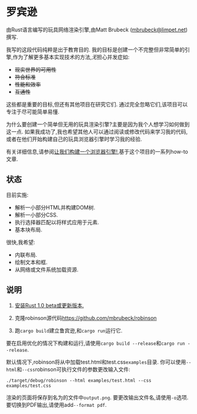 
# 罗宾逊

由Rust语言编写的玩具网络渲染引擎,由Matt Brubeck (mbrubeck@limpet.net) 撰写. 

我写的这段代码纯粹是出于教育目的. 我的目标是创建一个不完整但非常简单的引擎,作为了解更多基本实现技术的方法,*无*担心并发症如: 

-   <s>现实世界的可用性</s>
-   <s>符合标准</s>
-   <s>性能和效率</s>
-   <s>互通性</s>

这些都是重要的目标,但还有其他项目在研究它们. 通过完全忽略它们,该项目可以专注于尽可能简单易懂. 

为什么要创建一个简单但无用的玩具渲染引擎?主要是因为我个人想学习如何做到这一点. 如果我成功了,我也希望其他人可以通过阅读或修改代码来学习我的代码,或者在他们开始构建自己的玩具浏览器引擎时学习我的经验. 

有关详细信息,请参阅[让我们构建一个浏览器引擎!][blog],基于这个项目的一系列how-to文章. 

[blog]: http://limpet.net/mbrubeck/2014/08/08/toy-layout-engine-1.html

## 状态

目前实施: 

-   解析一小部分HTML并构建DOM树. 
-   解析一小部分CSS. 
-   执行选择器匹配以将样式应用于元素. 
-   基本块布局. 

很快,我希望: 

-   内联布局. 
-   绘制文本和框. 
-   从网络或文件系统加载资源. 

## 说明

1.  [安装Rust 1.0 beta或更新版本. ](http://www.rust-lang.org/install.html)

2.  克隆robinson源代码<https://github.com/mbrubeck/robinson>

3.  跑`cargo build`建立鲁宾逊,和`cargo run`运行它. 

要在启用优化的情况下构建和运行,请使用`cargo build --release`和`cargo run --release`. 

默认情况下,robinson将从中加载test.html和test.css`examples`目录. 你可以使用`--html`和`--css`robinson可执行文件的参数更改输入文件: 

    ./target/debug/robinson --html examples/test.html --css examples/test.css

渲染的页面将保存到名为的文件中`output.png`. 要更改输出文件名,请使用`-o`选项. 要切换到PDF输出,请使用add`--format pdf`. 
